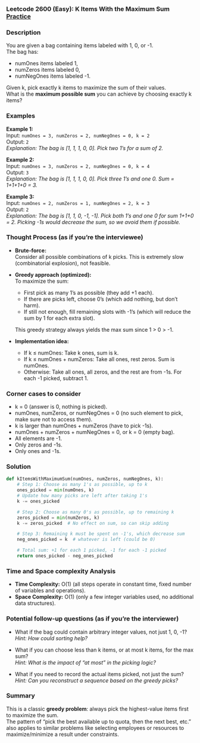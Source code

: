 ### Leetcode 2600 (Easy): K Items With the Maximum Sum [Practice](https://leetcode.com/problems/k-items-with-the-maximum-sum)

### Description  
You are given a bag containing items labeled with 1, 0, or -1.  
The bag has:
- numOnes items labeled 1,
- numZeros items labeled 0,
- numNegOnes items labeled -1.

Given k, pick exactly k items to maximize the sum of their values.  
What is the **maximum possible sum** you can achieve by choosing exactly k items?

### Examples  

**Example 1:**  
Input: `numOnes = 3, numZeros = 2, numNegOnes = 0, k = 2`  
Output: `2`  
*Explanation: The bag is [1, 1, 1, 0, 0]. Pick two 1’s for a sum of 2.*

**Example 2:**  
Input: `numOnes = 3, numZeros = 2, numNegOnes = 0, k = 4`  
Output: `3`  
*Explanation: The bag is [1, 1, 1, 0, 0]. Pick three 1’s and one 0. Sum = 1+1+1+0 = 3.*

**Example 3:**  
Input: `numOnes = 2, numZeros = 1, numNegOnes = 2, k = 3`  
Output: `2`  
*Explanation: The bag is [1, 1, 0, -1, -1]. Pick both 1’s and one 0 for sum 1+1+0 = 2. Picking -1s would decrease the sum, so we avoid them if possible.*

### Thought Process (as if you’re the interviewee)  

- **Brute-force:**  
  Consider all possible combinations of k picks. This is extremely slow (combinatorial explosion), not feasible.

- **Greedy approach (optimized):**  
  To maximize the sum:
  - First pick as many 1’s as possible (they add +1 each).
  - If there are picks left, choose 0’s (which add nothing, but don’t harm).
  - If still not enough, fill remaining slots with -1’s (which will reduce the sum by 1 for each extra slot).
  
  This greedy strategy always yields the max sum since 1 > 0 > -1.

- **Implementation idea:**  
  - If k ≤ numOnes: Take k ones, sum is k.
  - If k ≤ numOnes + numZeros: Take all ones, rest zeros. Sum is numOnes.
  - Otherwise: Take all ones, all zeros, and the rest are from -1s. For each -1 picked, subtract 1.


### Corner cases to consider  
- k = 0 (answer is 0, nothing is picked).
- numOnes, numZeros, or numNegOnes = 0 (no such element to pick, make sure not to access them).
- k is larger than numOnes + numZeros (have to pick -1s).
- numOnes + numZeros + numNegOnes = 0, or k = 0 (empty bag).
- All elements are -1.
- Only zeros and -1s.
- Only ones and -1s.


### Solution

```python
def kItemsWithMaximumSum(numOnes, numZeros, numNegOnes, k):
    # Step 1: Choose as many 1's as possible, up to k
    ones_picked = min(numOnes, k)
    # Update how many picks are left after taking 1's
    k -= ones_picked

    # Step 2: Choose as many 0's as possible, up to remaining k
    zeros_picked = min(numZeros, k)
    k -= zeros_picked  # No effect on sum, so can skip adding

    # Step 3: Remaining k must be spent on -1's, which decrease sum
    neg_ones_picked = k  # whatever is left (could be 0)

    # Total sum: +1 for each 1 picked, -1 for each -1 picked
    return ones_picked - neg_ones_picked
```

### Time and Space complexity Analysis  

- **Time Complexity:** O(1) (all steps operate in constant time, fixed number of variables and operations).
- **Space Complexity:** O(1) (only a few integer variables used, no additional data structures).

### Potential follow-up questions (as if you’re the interviewer)  

- What if the bag could contain arbitrary integer values, not just 1, 0, -1?  
  *Hint: How could sorting help?*

- What if you can choose less than k items, or at most k items, for the max sum?  
  *Hint: What is the impact of “at most” in the picking logic?*

- What if you need to record the actual items picked, not just the sum?  
  *Hint: Can you reconstruct a sequence based on the greedy picks?*

### Summary
This is a classic **greedy problem**: always pick the highest-value items first to maximize the sum.  
The pattern of “pick the best available up to quota, then the next best, etc.” also applies to similar problems like selecting employees or resources to maximize/minimize a result under constraints.